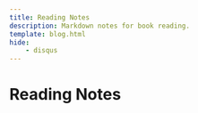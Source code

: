 ```yaml
---
title: Reading Notes
description: Markdown notes for book reading.
template: blog.html
hide:
    - disqus
---
```


# Reading Notes
